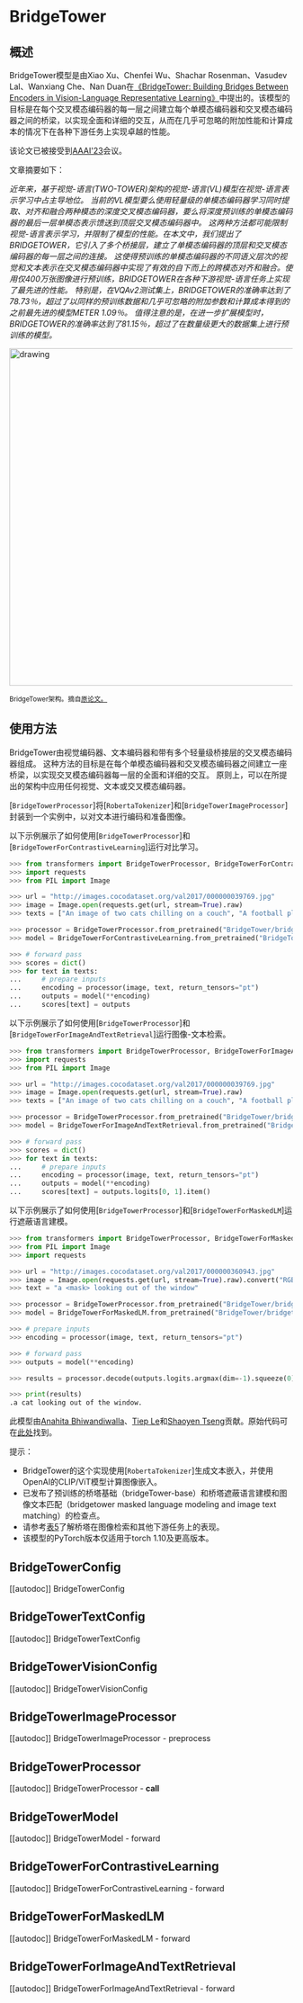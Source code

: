 <!--版权2023 The Intel Labs团队作者、微软研究团队作者和HuggingFace Inc.团队。版权所有。

根据Apache License，Version 2.0（“许可证”）的规定，除非符合许可证的规定，否则（除非符合许可证的规定）你不得使用此文件。
你可以在以下位置获取许可证的拷贝：

http://www.apache.org/licenses/LICENSE-2.0

除非适用法律要求或书面协议，否则依照许可证分发的软件以“按现状”分发，
无论明示或暗示，都不附带任何担保或条件。请参阅许可证中明确的特定语言以及许可证下的限制。

⚠️请注意，此文件为Markdown格式，但包含特定的语法，用于我们的文档构建器（类似于MDX），可能无法在你的Markdown查看器中正确呈现。

-->

# BridgeTower

## 概述

BridgeTower模型是由Xiao Xu、Chenfei Wu、Shachar Rosenman、Vasudev Lal、Wanxiang Che、Nan Duan在[《BridgeTower: Building Bridges Between Encoders in Vision-Language Representative Learning》](https://arxiv.org/abs/2206.08657)中提出的。该模型的目标是在每个交叉模态编码器的每一层之间建立每个单模态编码器和交叉模态编码器之间的桥梁，以实现全面和详细的交互，从而在几乎可忽略的附加性能和计算成本的情况下在各种下游任务上实现卓越的性能。

该论文已被接受到[AAAI'23](https://aaai.org/Conferences/AAAI-23/)会议。 

文章摘要如下：

*近年来，基于视觉-语言(TWO-TOWER)架构的视觉-语言(VL)模型在视觉-语言表示学习中占主导地位。
当前的VL模型要么使用轻量级的单模态编码器学习同时提取、对齐和融合两种模态的深度交叉模态编码器，要么将深度预训练的单模态编码器的最后一层单模态表示馈送到顶层交叉模态编码器中。
这两种方法都可能限制视觉-语言表示学习，并限制了模型的性能。在本文中，我们提出了BRIDGETOWER，它引入了多个桥接层，建立了单模态编码器的顶层和交叉模态编码器的每一层之间的连接。
这使得预训练的单模态编码器的不同语义层次的视觉和文本表示在交叉模态编码器中实现了有效的自下而上的跨模态对齐和融合。使用仅400万张图像进行预训练，BRIDGETOWER在各种下游视觉-语言任务上实现了最先进的性能。
特别是，在VQAv2测试集上，BRIDGETOWER的准确率达到了78.73％，超过了以同样的预训练数据和几乎可忽略的附加参数和计算成本得到的之前最先进的模型METER 1.09％。
值得注意的是，在进一步扩展模型时，BRIDGETOWER的准确率达到了81.15％，超过了在数量级更大的数据集上进行预训练的模型。*

<img src="https://huggingface.co/datasets/huggingface/documentation-images/resolve/main/transformers/model_doc/bridgetower_architecture%20.jpg"
alt="drawing" width="600"/>

<small> BridgeTower架构。摘自<a href="https://arxiv.org/abs/2206.08657">原论文。</a> </small>

## 使用方法

BridgeTower由视觉编码器、文本编码器和带有多个轻量级桥接层的交叉模态编码器组成。
这种方法的目标是在每个单模态编码器和交叉模态编码器之间建立一座桥梁，以实现交叉模态编码器每一层的全面和详细的交互。
原则上，可以在所提出的架构中应用任何视觉、文本或交叉模态编码器。

[`BridgeTowerProcessor`]将[`RobertaTokenizer`]和[`BridgeTowerImageProcessor`]封装到一个实例中，以对文本进行编码和准备图像。

以下示例展示了如何使用[`BridgeTowerProcessor`]和[`BridgeTowerForContrastiveLearning`]运行对比学习。
```python
>>> from transformers import BridgeTowerProcessor, BridgeTowerForContrastiveLearning
>>> import requests
>>> from PIL import Image

>>> url = "http://images.cocodataset.org/val2017/000000039769.jpg"
>>> image = Image.open(requests.get(url, stream=True).raw)
>>> texts = ["An image of two cats chilling on a couch", "A football player scoring a goal"]

>>> processor = BridgeTowerProcessor.from_pretrained("BridgeTower/bridgetower-large-itm-mlm-itc")
>>> model = BridgeTowerForContrastiveLearning.from_pretrained("BridgeTower/bridgetower-large-itm-mlm-itc")

>>> # forward pass
>>> scores = dict()
>>> for text in texts:
...     # prepare inputs
...     encoding = processor(image, text, return_tensors="pt")
...     outputs = model(**encoding)
...     scores[text] = outputs
```

以下示例展示了如何使用[`BridgeTowerProcessor`]和[`BridgeTowerForImageAndTextRetrieval`]运行图像-文本检索。
```python
>>> from transformers import BridgeTowerProcessor, BridgeTowerForImageAndTextRetrieval
>>> import requests
>>> from PIL import Image

>>> url = "http://images.cocodataset.org/val2017/000000039769.jpg"
>>> image = Image.open(requests.get(url, stream=True).raw)
>>> texts = ["An image of two cats chilling on a couch", "A football player scoring a goal"]

>>> processor = BridgeTowerProcessor.from_pretrained("BridgeTower/bridgetower-base-itm-mlm")
>>> model = BridgeTowerForImageAndTextRetrieval.from_pretrained("BridgeTower/bridgetower-base-itm-mlm")

>>> # forward pass
>>> scores = dict()
>>> for text in texts:
...     # prepare inputs
...     encoding = processor(image, text, return_tensors="pt")
...     outputs = model(**encoding)
...     scores[text] = outputs.logits[0, 1].item()
```

以下示例展示了如何使用[`BridgeTowerProcessor`]和[`BridgeTowerForMaskedLM`]运行遮蔽语言建模。
```python
>>> from transformers import BridgeTowerProcessor, BridgeTowerForMaskedLM
>>> from PIL import Image
>>> import requests

>>> url = "http://images.cocodataset.org/val2017/000000360943.jpg"
>>> image = Image.open(requests.get(url, stream=True).raw).convert("RGB")
>>> text = "a <mask> looking out of the window"

>>> processor = BridgeTowerProcessor.from_pretrained("BridgeTower/bridgetower-base-itm-mlm")
>>> model = BridgeTowerForMaskedLM.from_pretrained("BridgeTower/bridgetower-base-itm-mlm")

>>> # prepare inputs
>>> encoding = processor(image, text, return_tensors="pt")

>>> # forward pass
>>> outputs = model(**encoding)

>>> results = processor.decode(outputs.logits.argmax(dim=-1).squeeze(0).tolist())

>>> print(results)
.a cat looking out of the window.
```

此模型由[Anahita Bhiwandiwalla](https://huggingface.co/anahita-b)、[Tiep Le](https://huggingface.co/Tile)和[Shaoyen Tseng](https://huggingface.co/shaoyent)贡献。原始代码可在[此处](https://github.com/microsoft/BridgeTower)找到。


提示：

- BridgeTower的这个实现使用[`RobertaTokenizer`]生成文本嵌入，并使用OpenAI的CLIP/ViT模型计算图像嵌入。
- 已发布了预训练的桥塔基础（bridgeTower-base）和桥塔遮蔽语言建模和图像文本匹配（bridgetower masked language modeling and image text matching）的检查点。
- 请参考[表5](https://arxiv.org/pdf/2206.08657.pdf)了解桥塔在图像检索和其他下游任务上的表现。
- 该模型的PyTorch版本仅适用于torch 1.10及更高版本。


## BridgeTowerConfig

[[autodoc]] BridgeTowerConfig

## BridgeTowerTextConfig

[[autodoc]] BridgeTowerTextConfig

## BridgeTowerVisionConfig

[[autodoc]] BridgeTowerVisionConfig

## BridgeTowerImageProcessor

[[autodoc]] BridgeTowerImageProcessor
    - preprocess

## BridgeTowerProcessor

[[autodoc]] BridgeTowerProcessor
    - __call__

## BridgeTowerModel

[[autodoc]] BridgeTowerModel
    - forward

## BridgeTowerForContrastiveLearning

[[autodoc]] BridgeTowerForContrastiveLearning
    - forward

## BridgeTowerForMaskedLM

[[autodoc]] BridgeTowerForMaskedLM
    - forward

## BridgeTowerForImageAndTextRetrieval

[[autodoc]] BridgeTowerForImageAndTextRetrieval
    - forward